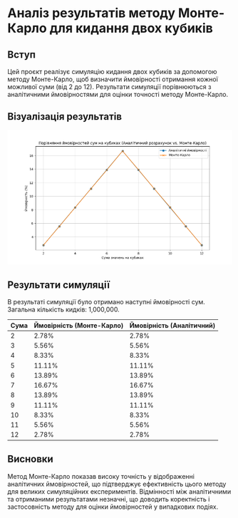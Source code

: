 # Аналіз результатів методу Монте-Карло для кидання двох кубиків

## Вступ
Цей проєкт реалізує симуляцію кидання двох кубиків за допомогою методу Монте-Карло, щоб визначити ймовірності отримання кожної можливої суми (від 2 до 12). Результати симуляції порівнюються з аналітичними ймовірностями для оцінки точності методу Монте-Карло.

## Візуалізація результатів
![Графік ймовірностей сум на кубиках](dice_probability_comparison.png)

## Результати симуляції
В результаті симуляції було отримано наступні ймовірності сум. Загальна кількість кидків: 1,000,000.

| Сума | Ймовірність (Монте-Карло) | Ймовірність (Аналітичний) |
|------|----------------------------|----------------------------|
| 2    | 2.78%                      | 2.78%                      |
| 3    | 5.56%                      | 5.56%                      |
| 4    | 8.33%                      | 8.33%                      |
| 5    | 11.11%                     | 11.11%                     |
| 6    | 13.89%                     | 13.89%                     |
| 7    | 16.67%                     | 16.67%                     |
| 8    | 13.89%                     | 13.89%                     |
| 9    | 11.11%                     | 11.11%                     |
| 10   | 8.33%                      | 8.33%                      |
| 11   | 5.56%                      | 5.56%                      |
| 12   | 2.78%                      | 2.78%                      |

## Висновки
Метод Монте-Карло показав високу точність у відображенні аналітичних ймовірностей, що підтверджує ефективність цього методу для великих симуляційних експериментів. Відмінності між аналітичними та отриманими результатами незначні, що доводить коректність і застосовність методу для оцінки ймовірностей у випадкових подіях.
